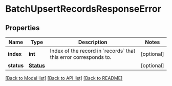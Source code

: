 # BatchUpsertRecordsResponseError


## Properties
Name | Type | Description | Notes
------------ | ------------- | ------------- | -------------
**index** | **int** | Index of the record in &#x60;records&#x60; that this error corresponds to. | [optional] 
**status** | [**Status**](Status.md) |  | [optional] 

[[Back to Model list]](../README.md#documentation-for-models) [[Back to API list]](../README.md#documentation-for-api-endpoints) [[Back to README]](../README.md)


